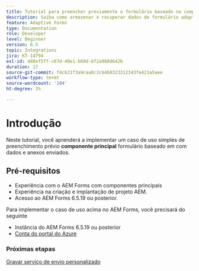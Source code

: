 ```yaml
---
title: Tutorial para preencher previamente o formulário baseado no componente principal com dados e anexos
description: Saiba como armazenar e recuperar dados de formulário adaptável e anexos da conta de armazenamento do Azure.
feature: Adaptive Forms
type: Documentation
role: Developer
level: Beginner
version: 6.5
topic: Integrations
jira: KT-14794
exl-id: 488ef5ff-c67d-40e1-b69d-6f2a968d642b
duration: 17
source-git-commit: f4c621f3a9caa8c2c64b8323312343fe421a5aee
workflow-type: tm+mt
source-wordcount: '104'
ht-degree: 3%

---
```


# Introdução

Neste tutorial, você aprenderá a implementar um caso de uso simples de preenchimento prévio **componente principal** formulário baseado em com dados e anexos enviados.

## Pré-requisitos

* Experiência com o AEM Forms com componentes principais
* Experiência na criação e implantação de projeto AEM.
* Acesso ao AEM Forms 6.5.19 ou posterior.

Para implementar o caso de uso acima no AEM Forms, você precisará do seguinte

* Instância do AEM Forms 6.5.19 ou posterior
* [Conta do portal do Azure](https://portal.azure.com/)


### Próximas etapas

[Gravar serviço de envio personalizado](./create-custom-submit.md)
